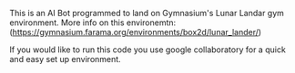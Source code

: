 This is an AI Bot programmed to land on Gymnasium's Lunar Landar gym environment. 
More info on this environemtn: (https://gymnasium.farama.org/environments/box2d/lunar_lander/)

If you would like to run this code you use google collaboratory for a quick and easy set up environment. 
